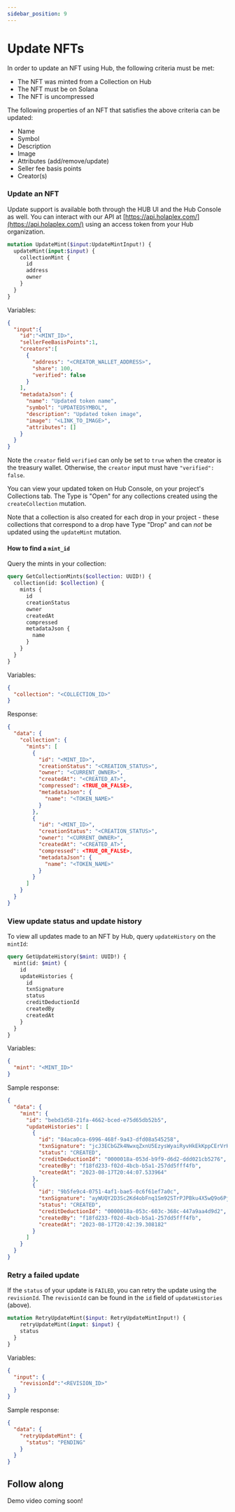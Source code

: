 ```yaml
---
sidebar_position: 9
---
```


# Update NFTs

In order to update an NFT using Hub, the following criteria must be met:
- The NFT was minted from a Collection on Hub
- The NFT must be on Solana
- The NFT is uncompressed

The following properties of an NFT that satisfies the above criteria can be updated:
- Name
- Symbol
- Description
- Image
- Attributes (add/remove/update)
- Seller fee basis points
- Creator(s)

### Update an NFT
Update support is available both through the HUB UI and the Hub Console as well. 
You can interact with our API at [https://api.holaplex.com/](https://api.holaplex.com/) using an access token from your Hub organization.

```graphql
mutation UpdateMint($input:UpdateMintInput!) {
  updateMint(input:$input) {
    collectionMint {
      id
      address
      owner
    }
  }
}
```
Variables:
```json
{
  "input":{
    "id":"<MINT_ID>",
    "sellerFeeBasisPoints":1,
    "creators":[
      {
        "address": "<CREATOR_WALLET_ADDRESS>",
        "share": 100,
        "verified": false
      }
    ],
    "metadataJson": {
      "name": "Updated token name",
      "symbol": "UPDATEDSYMBOL",
      "description": "Updated token image",
      "image": "<LINK_TO_IMAGE>",
      "attributes": []
    }
  }
}
```

Note the `creator` field `verified` can only be set to `true` when the creator is the treasury wallet. Otherwise, the `creator` input must have `"verified": false`.

You can view your updated token on Hub Console, on your project's Collections tab. The Type is "Open" for any collections created using the `createCollection` mutation. 

Note that a collection is also created for each drop in your project - these collections that correspond to a drop have Type "Drop" and can *not* be updated using the `updateMint` mutation.

#### How to find a `mint_id`

Query the mints in your collection:
```graphql
query GetCollectionMints($collection: UUID!) {
  collection(id: $collection) {
    mints {
      id
      creationStatus
      owner
      createdAt
      compressed
      metadataJson {
        name
      }
    }
  }
}
```

Variables:
```json
{
  "collection": "<COLLECTION_ID>"
}
```

Response:
```json
{
  "data": {
    "collection": {
      "mints": [
        {
          "id": "<MINT_ID>",
          "creationStatus": "<CREATION_STATUS>",
          "owner": "<CURRENT_OWNER>",
          "createdAt": "<CREATED_AT>",
          "compressed": <TRUE_OR_FALSE>,
          "metadataJson": {
            "name": "<TOKEN_NAME>"
          }
        },
        {
          "id": "<MINT_ID>",
          "creationStatus": "<CREATION_STATUS>",
          "owner": "<CURRENT_OWNER>",
          "createdAt": "<CREATED_AT>",
          "compressed": <TRUE_OR_FALSE>,
          "metadataJson": {
            "name": "<TOKEN_NAME>"
          }
        }
      ]
    }
  }
}
```

### View update status and update history

To view all updates made to an NFT by Hub, query `updateHistory` on the `mintId`:
```graphql
query GetUpdateHistory($mint: UUID!) {
  mint(id: $mint) {
    id
    updateHistories {
      id
      txnSignature
      status
      creditDeductionId
      createdBy
      createdAt
    }
  }
}
```

Variables:
```json
{
  "mint": "<MINT_ID>"
}
```

Sample response:
```json
{
  "data": {
    "mint": {
      "id": "bebd1d58-21fa-4662-bced-e75d65db52b5",
      "updateHistories": [
        {
          "id": "84aca0ca-6996-468f-9a43-dfd08a545258",
          "txnSignature": "jcJ3ECbGZk4NwxqZxnU5EzysWyaiRyvHkEkKppCErVrHHkBBnoA5WiRnKEc6eoZSP6wEhgcet7MJErHVR2GWMPk",
          "status": "CREATED",
          "creditDeductionId": "0000018a-053d-b9f9-d6d2-ddd021cb5276",
          "createdBy": "f18fd233-f02d-4bcb-b5a1-257dd5fff4fb",
          "createdAt": "2023-08-17T20:44:07.533964"
        },
        {
          "id": "9b5fe9c4-0751-4af1-bae5-0c6f61ef7a0c",
          "txnSignature": "ayWUQY2D3Sc2Kd4obFnq1Sm92STrPJPBku4X5wQ9o6PjuUq4a7o5Y4XUt22jX9fu8rKrt93bP34rN4mhTqhxC52",
          "status": "CREATED",
          "creditDeductionId": "0000018a-053c-603c-368c-447a9aa4d9d2",
          "createdBy": "f18fd233-f02d-4bcb-b5a1-257dd5fff4fb",
          "createdAt": "2023-08-17T20:42:39.308182"
        }
      ]
    }
  }
}
```

### Retry a failed update

If the `status` of your update is `FAILED`, you can retry the update using the `revisionId`. The `revisionId` can be found in the `id` field of `updateHistories` (above).
```graphql
mutation RetryUpdateMint($input: RetryUpdateMintInput!) {
	retryUpdateMint(input: $input) {
    status
  }
}
```

Variables:
```json
{
  "input": {
    "revisionId":"<REVISION_ID>"
  }
}
```

Sample response:
```json
{
  "data": {
    "retryUpdateMint": {
      "status": "PENDING"
    }
  }
}
```

## Follow along

Demo video coming soon!

